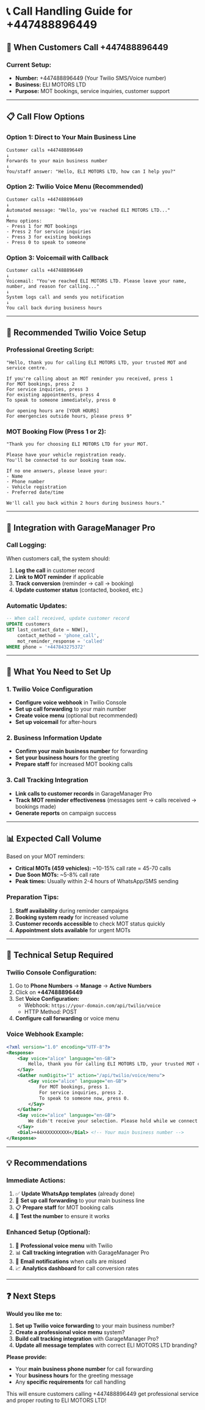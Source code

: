 # 📞 Call Handling Guide for +447488896449

## 🎯 **When Customers Call +447488896449**

### **Current Setup:**
- **Number:** +447488896449 (Your Twilio SMS/Voice number)
- **Business:** ELI MOTORS LTD
- **Purpose:** MOT bookings, service inquiries, customer support

---

## 📋 **Call Flow Options**

### **Option 1: Direct to Your Main Business Line**
```
Customer calls +447488896449
↓
Forwards to your main business number
↓
You/staff answer: "Hello, ELI MOTORS LTD, how can I help you?"
```

### **Option 2: Twilio Voice Menu (Recommended)**
```
Customer calls +447488896449
↓
Automated message: "Hello, you've reached ELI MOTORS LTD..."
↓
Menu options:
- Press 1 for MOT bookings
- Press 2 for service inquiries  
- Press 3 for existing bookings
- Press 0 to speak to someone
```

### **Option 3: Voicemail with Callback**
```
Customer calls +447488896449
↓
Voicemail: "You've reached ELI MOTORS LTD. Please leave your name, number, and reason for calling..."
↓
System logs call and sends you notification
↓
You call back during business hours
```

---

## 🔧 **Recommended Twilio Voice Setup**

### **Professional Greeting Script:**
```
"Hello, thank you for calling ELI MOTORS LTD, your trusted MOT and service centre.

If you're calling about an MOT reminder you received, press 1
For MOT bookings, press 2
For service inquiries, press 3
For existing appointments, press 4
To speak to someone immediately, press 0

Our opening hours are [YOUR HOURS]
For emergencies outside hours, please press 9"
```

### **MOT Booking Flow (Press 1 or 2):**
```
"Thank you for choosing ELI MOTORS LTD for your MOT.

Please have your vehicle registration ready.
You'll be connected to our booking team now.

If no one answers, please leave your:
- Name
- Phone number  
- Vehicle registration
- Preferred date/time

We'll call you back within 2 hours during business hours."
```

---

## 📱 **Integration with GarageManager Pro**

### **Call Logging:**
When customers call, the system should:
1. **Log the call** in customer record
2. **Link to MOT reminder** if applicable
3. **Track conversion** (reminder → call → booking)
4. **Update customer status** (contacted, booked, etc.)

### **Automatic Updates:**
```sql
-- When call received, update customer record
UPDATE customers 
SET last_contact_date = NOW(),
    contact_method = 'phone_call',
    mot_reminder_response = 'called'
WHERE phone = '+447843275372'
```

---

## 🎯 **What You Need to Set Up**

### **1. Twilio Voice Configuration**
- **Configure voice webhook** in Twilio Console
- **Set up call forwarding** to your main number
- **Create voice menu** (optional but recommended)
- **Set up voicemail** for after-hours

### **2. Business Information Update**
- **Confirm your main business number** for forwarding
- **Set your business hours** for the greeting
- **Prepare staff** for increased MOT booking calls

### **3. Call Tracking Integration**
- **Link calls to customer records** in GarageManager Pro
- **Track MOT reminder effectiveness** (messages sent → calls received → bookings made)
- **Generate reports** on campaign success

---

## 📊 **Expected Call Volume**

Based on your MOT reminders:
- **Critical MOTs (459 vehicles):** ~10-15% call rate = 45-70 calls
- **Due Soon MOTs:** ~5-8% call rate  
- **Peak times:** Usually within 2-4 hours of WhatsApp/SMS sending

### **Preparation Tips:**
1. **Staff availability** during reminder campaigns
2. **Booking system ready** for increased volume
3. **Customer records accessible** to check MOT status quickly
4. **Appointment slots available** for urgent MOTs

---

## 🔧 **Technical Setup Required**

### **Twilio Console Configuration:**
1. Go to **Phone Numbers** → **Manage** → **Active Numbers**
2. Click on **+447488896449**
3. Set **Voice Configuration:**
   - Webhook: `https://your-domain.com/api/twilio/voice`
   - HTTP Method: POST
4. **Configure call forwarding** or voice menu

### **Voice Webhook Example:**
```xml
<?xml version="1.0" encoding="UTF-8"?>
<Response>
    <Say voice="alice" language="en-GB">
        Hello, thank you for calling ELI MOTORS LTD, your trusted MOT centre.
    </Say>
    <Gather numDigits="1" action="/api/twilio/voice/menu">
        <Say voice="alice" language="en-GB">
            For MOT bookings, press 1.
            For service inquiries, press 2.
            To speak to someone now, press 0.
        </Say>
    </Gather>
    <Say voice="alice" language="en-GB">
        We didn't receive your selection. Please hold while we connect you.
    </Say>
    <Dial>+44XXXXXXXXXX</Dial> <!-- Your main business number -->
</Response>
```

---

## 💡 **Recommendations**

### **Immediate Actions:**
1. ✅ **Update WhatsApp templates** (already done)
2. 🔧 **Set up call forwarding** to your main business line
3. 📋 **Prepare staff** for MOT booking calls
4. 📱 **Test the number** to ensure it works

### **Enhanced Setup (Optional):**
1. 🎵 **Professional voice menu** with Twilio
2. 📊 **Call tracking integration** with GarageManager Pro  
3. 📧 **Email notifications** when calls are missed
4. 📈 **Analytics dashboard** for call conversion rates

---

## ❓ **Next Steps**

**Would you like me to:**
1. **Set up Twilio voice forwarding** to your main business number?
2. **Create a professional voice menu** system?
3. **Build call tracking integration** with GarageManager Pro?
4. **Update all message templates** with correct ELI MOTORS LTD branding?

**Please provide:**
- Your **main business phone number** for call forwarding
- Your **business hours** for the greeting message
- Any **specific requirements** for call handling

This will ensure customers calling +447488896449 get professional service and proper routing to ELI MOTORS LTD!
